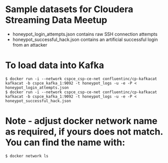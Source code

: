 # Sample datasets for Cloudera Streaming Data Meetup

- honeypot_login_attempts.json contains raw SSH connection attempts
- honeypot_successful_hack.json contains an artificial successful login from an attacker

# To load data into Kafka
```shell
$ docker run -i --network cspce_csp-ce-net confluentinc/cp-kafkacat kafkacat -b cspce_kafka_1:9092 -t honeypot_logs -u -e -P < honeypot_login_attempts.json
$ docker run -i --network cspce_csp-ce-net confluentinc/cp-kafkacat kafkacat -b cspce_kafka_1:9092 -t honeypot_logs -u -e -P < honeypot_successful_hack.json
```

# Note - adjust docker network name as required, if yours does not match.  You can find the name with:
```shell
$ docker network ls
```
